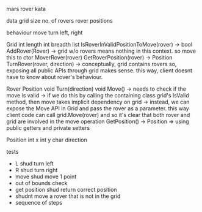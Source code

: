 mars rover kata


data
    grid size
    no. of rovers
    rover positions

behaviour
    move
    turn left, right


Grid
    int length
    int breadth
    list<Rover>
    IsRoverInValidPositionToMove(rover) -> bool
    AddRover(Rover) -> grid w/o rovers means nothing in this context. so move this to ctor
    MoverRover(rover)
    GetRoverPosition(rover) -> Position
    TurnRover(rover, direction) -> conceptually, grid contains rovers so, exposing all public APIs through grid makes sense. this way, client doesnt have to know about rover's behaviour.

Rover
    Position
    void Turn(direction)
    void Move() 
         -> needs to check if the move is valid
         -> if we do this by calling the containing class grid's IsValid method, then move takes implicit dependency on grid
         -> instead, we can expose the Move API in Grid and pass the rover as a parameter. this way client code can call grid.Move(rover) and so it's clear that both rover and grid are involved in the move operation
    GetPosition() -> Position => using public getters and private setters

Position
    int x
    int y
    char direction




tests
 - L shud turn left
 - R shud turn right
 - move shud move 1 point
 - out of bounds check
 - get position shud return correct position
 - shudnt move a rover that is not in the grid
 - sequence of steps